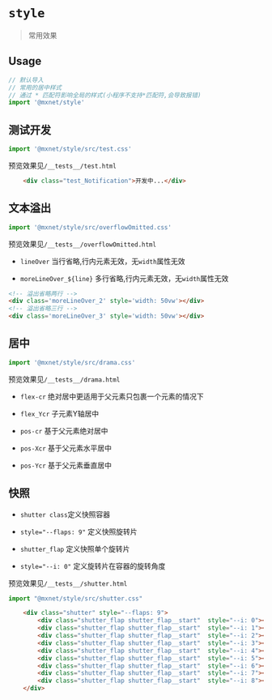 <!--
 * @Author: 邱狮杰
 * @Date: 2022-06-10 21:51:06
 * @LastEditTime: 2022-06-12 11:49:27
 * @Description: 
 * @FilePath: /repo/packages/style/README.md
-->
# `style`

> 常用效果

## Usage

```ts
// 默认导入
// 常用的居中样式
// 通过 * 匹配符影响全局的样式(小程序不支持*匹配符,会导致报错)
import '@mxnet/style'
```
##  测试开发

```ts
import '@mxnet/style/src/test.css'
```

预览效果见`/__tests__/test.html`

```html
    <div class="test_Notification">开发中...</div>
```


## 文本溢出


```ts
import '@mxnet/style/src/overflowOmitted.css'
```

预览效果见`/__tests__/overflowOmitted.html`

- `lineOver` 当行省略,行内元素无效，无`width`属性无效 

- `moreLineOver_${line}` 多行省略,行内元素无效，无`width`属性无效 

```html
<!-- 溢出省略两行 -->
<div class='moreLineOver_2' style='width: 50vw'></div>
<!-- 溢出省略三行 -->
<div class='moreLineOver_3' style='width: 50vw'></div>
```

## 居中

```ts
import '@mxnet/style/src/drama.css'
```

预览效果见`/__tests__/drama.html`

- `flex-cr` 绝对居中更适用于父元素只包裹一个元素的情况下

- `flex_Ycr` 子元素Y轴居中

- `pos-cr` 基于父元素绝对居中

- `pos-Xcr` 基于父元素水平居中

- `pos-Ycr` 基于父元素垂直居中

## 快照


- `shutter class`定义快照容器 

- `style="--flaps: 9"` 定义快照旋转片

- `shutter_flap` 定义快照单个旋转片

- `style="--i: 0"` 定义旋转片在容器的旋转角度

预览效果见`/__tests__/shutter.html`

```ts
import "@mxnet/style/src/shutter.css"
```

```html
    <div class="shutter" style="--flaps: 9">
        <div class="shutter_flap shutter_flap__start"  style="--i: 0"></div>
        <div class="shutter_flap shutter_flap__start"  style="--i: 1"></div>
        <div class="shutter_flap shutter_flap__start"  style="--i: 2"></div>
        <div class="shutter_flap shutter_flap__start"  style="--i: 3"></div>
        <div class="shutter_flap shutter_flap__start"  style="--i: 4"></div>
        <div class="shutter_flap shutter_flap__start"  style="--i: 5"></div>
        <div class="shutter_flap shutter_flap__start"  style="--i: 6"></div>
        <div class="shutter_flap shutter_flap__start"  style="--i: 7"></div>
        <div class="shutter_flap shutter_flap__start"  style="--i: 8"></div>
    </div>
```
